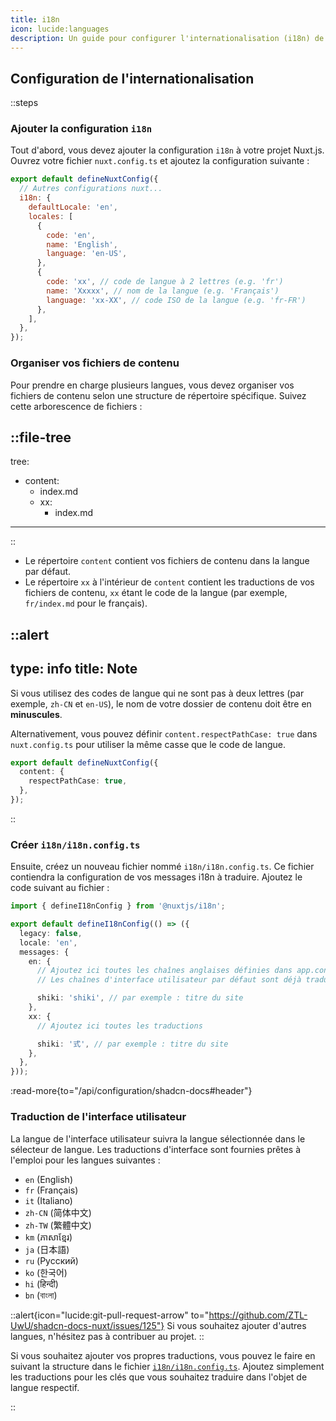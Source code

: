 ```yaml
---
title: i18n
icon: lucide:languages
description: Un guide pour configurer l'internationalisation (i18n) de votre shadcn-nuxt-docs
---
```


## Configuration de l'internationalisation

::steps
### Ajouter la configuration `i18n`

Tout d'abord, vous devez ajouter la configuration `i18n` à votre projet Nuxt.js. Ouvrez votre fichier `nuxt.config.ts` et ajoutez la configuration suivante :

```javascript
export default defineNuxtConfig({
  // Autres configurations nuxt...
  i18n: {
    defaultLocale: 'en',
    locales: [
      {
        code: 'en',
        name: 'English',
        language: 'en-US',
      },
      {
        code: 'xx', // code de langue à 2 lettres (e.g. 'fr')
        name: 'Xxxxx', // nom de la langue (e.g. 'Français')
        language: 'xx-XX', // code ISO de la langue (e.g. 'fr-FR')
      },
    ],
  },
});
```

### Organiser vos fichiers de contenu

Pour prendre en charge plusieurs langues, vous devez organiser vos fichiers de contenu selon une structure de répertoire spécifique. Suivez cette arborescence de fichiers :

::file-tree
---
tree:
  - content:
    - index.md
    - xx:
      - index.md
---
::

- Le répertoire `content` contient vos fichiers de contenu dans la langue par défaut.
- Le répertoire `xx` à l'intérieur de `content` contient les traductions de vos fichiers de contenu, `xx` étant le code de la langue (par exemple, `fr/index.md` pour le français).

::alert
---
type: info
title: Note
---
Si vous utilisez des codes de langue qui ne sont pas à deux lettres (par exemple, `zh-CN` et `en-US`), le nom de votre dossier de contenu doit être en **minuscules**.

Alternativement, vous pouvez définir `content.respectPathCase: true` dans `nuxt.config.ts` pour utiliser la même casse que le code de langue.

```ts [nuxt.config.ts]
export default defineNuxtConfig({
  content: {
    respectPathCase: true,
  },
});
```
::

### Créer `i18n/i18n.config.ts`

Ensuite, créez un nouveau fichier nommé `i18n/i18n.config.ts`. Ce fichier contiendra la configuration de vos messages i18n à traduire. Ajoutez le code suivant au fichier :

```typescript
import { defineI18nConfig } from '@nuxtjs/i18n';

export default defineI18nConfig(() => ({
  legacy: false,
  locale: 'en',
  messages: {
    en: {
      // Ajoutez ici toutes les chaînes anglaises définies dans app.config.ts, par exemple les titres dans header.nav ou toc.title
      // Les chaînes d'interface utilisateur par défaut sont déjà traduites prêtes à l'emploi

      shiki: 'shiki', // par exemple : titre du site
    },
    xx: {
      // Ajoutez ici toutes les traductions

      shiki: '式', // par exemple : titre du site
    },
  },
}));
```

:read-more{to="/api/configuration/shadcn-docs#header"}

### Traduction de l'interface utilisateur

La langue de l'interface utilisateur suivra la langue sélectionnée dans le sélecteur de langue. Les traductions d'interface sont fournies prêtes à l'emploi pour les langues suivantes :

- `en` (English)
- `fr` (Français)
- `it` (Italiano)
- `zh-CN` (简体中文)
- `zh-TW` (繁體中文)
- `km` (ភាសាខ្មែរ)
- `ja` (日本語)
- `ru` (Русский)
- `ko` (한국어)
- `hi` (हिन्दी)
- `bn` (বাংলা)

::alert{icon="lucide:git-pull-request-arrow" to="https://github.com/ZTL-UwU/shadcn-docs-nuxt/issues/125"}
Si vous souhaitez ajouter d'autres langues, n'hésitez pas à contribuer au projet.
::

Si vous souhaitez ajouter vos propres traductions, vous pouvez le faire en suivant la structure dans le fichier [`i18n/i18n.config.ts`](https://github.com/ZTL-UwU/shadcn-docs-nuxt/blob/main/i18n/i18n.config.ts). Ajoutez simplement les traductions pour les clés que vous souhaitez traduire dans l'objet de langue respectif.

::
